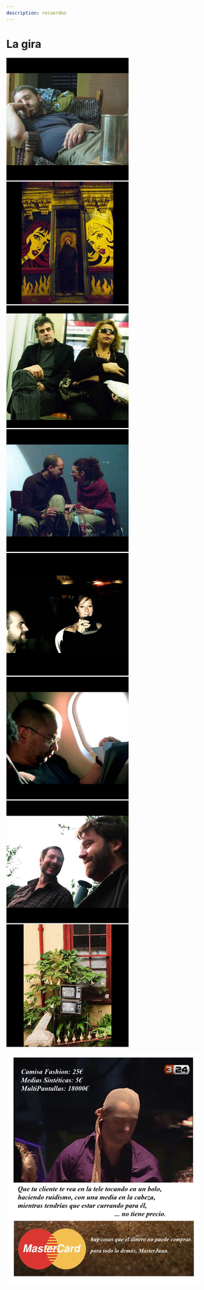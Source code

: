 ```yaml
---
description: recuerdos
---
```


# La gira

![](../../.gitbook/assets/ca-gira-1-.jpg) ![](../../.gitbook/assets/ca-gira-2-.jpg) ![](../../.gitbook/assets/ca-gira-3-.jpg) ![](../../.gitbook/assets/ca-gira-4-.jpg) ![](../../.gitbook/assets/ca-gira-5-.jpg) ![](../../.gitbook/assets/ca-gira-6-.jpg) ![](../../.gitbook/assets/ca-gira-7-.jpg) ![](../../.gitbook/assets/ca-gira-9-.jpg)

![](../../.gitbook/assets/masterjuan.jpg)

